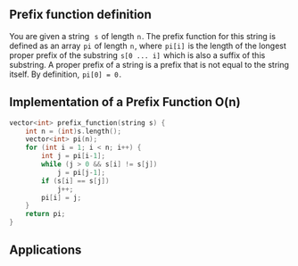 ## Prefix function definition

You are given a string  
`s`  of length  `n` . The prefix function for this string is defined as an array  `pi`  of length  `n` , 
where  `pi[i]`  is the length of the longest proper prefix of the substring  `s[0 ... i]`  which is also a suffix of this substring. 
A proper prefix of a string is a prefix that is not equal to the string itself. By definition,  `pi[0] = 0` .


## Implementation of a Prefix Function  O(n)
```cpp
vector<int> prefix_function(string s) {
    int n = (int)s.length();
    vector<int> pi(n);
    for (int i = 1; i < n; i++) {
        int j = pi[i-1];
        while (j > 0 && s[i] != s[j])
            j = pi[j-1];
        if (s[i] == s[j])
            j++;
        pi[i] = j;
    }
    return pi;
}
```
## Applications

